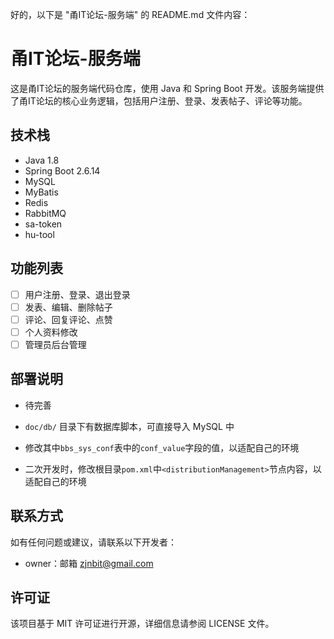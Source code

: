 好的，以下是 "甬IT论坛-服务端" 的 README.md 文件内容：

# 甬IT论坛-服务端

这是甬IT论坛的服务端代码仓库，使用 Java 和 Spring Boot 开发。该服务端提供了甬IT论坛的核心业务逻辑，包括用户注册、登录、发表帖子、评论等功能。

## 技术栈

- Java 1.8
- Spring Boot 2.6.14
- MySQL
- MyBatis
- Redis
- RabbitMQ
- sa-token
- hu-tool

## 功能列表

- [ ] 用户注册、登录、退出登录
- [ ] 发表、编辑、删除帖子
- [ ] 评论、回复评论、点赞
- [ ] 个人资料修改
- [ ] 管理员后台管理

## 部署说明

- 待完善

- `doc/db/` 目录下有数据库脚本，可直接导入 MySQL 中
- 修改其中`bbs_sys_conf`表中的`conf_value`字段的值，以适配自己的环境
- 二次开发时，修改根目录`pom.xml`中`<distributionManagement>`节点内容，以适配自己的环境

## 联系方式

如有任何问题或建议，请联系以下开发者：

- owner：邮箱 zjnbit@gmail.com

## 许可证

该项目基于 MIT 许可证进行开源，详细信息请参阅 LICENSE 文件。